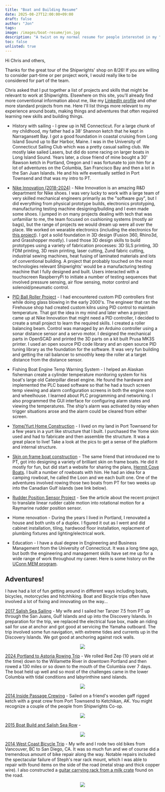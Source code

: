 ```yaml
---
title: "Boat and Building Resume"
date: 2025-08-27T12:00:00+09:00
draft: false
author: "Jon"
tags:
image: /images/boat-resume/jon.jpg
description: "A twist on my normal resume for people interested in my "
toc: false
unlisted: true
---
```



Hi Chris and others,

Thanks for the great tour of the Shipwrights' shop on 8/26! If you are willing to consider part-time or per project work, I would really like to be considered for part of the team.

Chris asked that I put together a list of projects and skills that might be relevant to work at Shipwrights. Elsewhere on this site, you'll already find more conventional information about me, like my [LinkedIn profile](https://www.linkedin.com/in/jonathangarrison/) and other more standard projects from me. Here I'll list things more relevant to my experience around boats, making things and adventures that often required learning new skills and building things.

* History with sailing - I grew up in NE Connecticut. For a large chunk of my childhood, my father had a 38' Shannon ketch that he kept in Narragansett Bay. I got a good foundation in coastal cruising from Long Island Sound up to Bar Harbor, Maine. I was in the University of Connecticut Sailing Club which was a pretty casual sailing club. We mostly lake sailed Lasers, but did do some racing on larger boats in Long Island Sound. Years later, a close friend of mine bought a 30' Rawson ketch in Portland, Oregon and I was fortunate to join him for a lot of adventures on the Columbia, San Francisco Bay and then a lot in the San Juan Islands. He and his wife eventually settled in Port Townsend and that was my intro to PT.

* [Nike Innovation (2018-2024)](https://innovation.nike.com/) - Nike Innovation is an amazing R&D department for Nike shoes. I was very lucky to work with a large team of very skilled mechanical engineers primarily as the "software guy", but I did everything from physical prototype builds, electronics prototyping, manufacturing testing machine designing/building and I even made some shoes. I jumped in on many projects dealing with tech that was unfamiliar to me, the team focused on cushioning systems (mostly air bags), but the range of projects we would dream up were all over the place. We worked on wearable electronics (including the electronics for [this project](https://patents.google.com/patent/US20240292928A1/en?q=(US)&inventor=levi+patton&assignee=nike)). I got a solid foundation in 3D design (Fusion 360, Rhino3d, and Grasshopper mostly). I used those 3D design skills to build prototypes using a variety of fabrication processes: 3D SLS printing, 3D FDM printing, 3D resin printing, laser cutting, Zund fabric cutting, industrial sewing machines, heat fusing of laminated materials and lots of conventional building. A project that probably touched on the most technologies relevant Shipwrights' would be a manufacturing testing machine that I fully designed and built. Users interacted with a touchscreen RaspberryPi to initiate a number of testing sequences that involved pressure sensing, air flow sensing, motor control and solenoid/pneumatic control.

* [PID Ball Roller Project](https://photos.app.goo.gl/arvyQxHxVxNx8ENEA) - I had encountered custom PID controllers first while doing glass blowing in the early 2000's. The engineer that ran the Firehouse shop had created custom kilns using PID control to maintain temperature. That got the idea in my mind and later when a project came up at Nike Innovation that might need a PID controller, I decided to create a small project to learn the required skills. I created a roller balancing beam. Control was managed by an Arduino controller using a sonar distance sensor and a servo motor. I designed the mechanical parts in OpenSCAD and printed the 3D parts on a kit built Prusa MK3S printer. I used an open source PID code library and an open source PID tuning library as the foundation for the software. It was very fun building and getting the rail balancer to smoothly keep the roller at a target distance from the distance sensor. 

* Fishing Boat Engine Temp Warning System - I helped an Alaskan fisherman create a cylinder temperature monitoring system for his boat's large old Caterpillar diesel engine. He found the hardware and implemented the PLC based software so that he had a touch screen temp viewing and alarm configuration screens in both the engine room and wheelhouse. I learned about PLC programming and networking. I also programmed the GUI interface for configuring alarm states and viewing the temperatures. The ship's alarm was activated by relay when trigger situations arose and the alarm could be cleared from either screen.

* [Yome/Yurt Home Construction](https://www.flickr.com/photos/earthwandering/albums/72157698405471500/) - I lived on my land in Port Townsend for a few years in a yurt like structure that I built. I purchased the Yome skin used and had to fabricate and then assemble the structure. It was a great place to live! Take a look at the pics to get a sense of the platform and internal structure.

* [Skin on frame boat construction](https://flickr.com/photos/earthwandering/albums/72157671912177895/) - The same friend that introduced me to PT, got into designing a variety of brilliant skin on frame boats. He did it mostly for fun, but did start a website for sharing the plans, [Hermit Cove Boats](https://www.hermitcoveboats.com/owl). I built a number of rowboats with him. He had an idea for a camping rowboat, he called the Loon and we each built one. One of the adventures involved rowing those two boats from PT for two weeks up into the Canadian Gulf islands (see link below). 

* [Rudder Position Sensor Project](https://jongarrison.github.io/blogs/rudder-sensor/) - See the article about the recent project to translate linear rudder cable motion into rotational motion for a Raymarine rudder position sensor.

* Home renovation - During the years I lived in Portland, I renovated a house and both units of a duplex. I figured it out as I went and did cabinet installation, tiling, hardwood floor installation, replacment of plumbing fixtures and lighting/electrical work.

* Education - I have a dual degree in Engineering and Business Management from the University of Connecticut. It was a long time ago, but both the engineering and management skills have set me up for a wide range of work throughout my career. Here is some history on the [UConn MEM program](https://mem.uconn.edu/about-mem/).

## Adventures! 

I have had a lot of fun getting around in different ways including boats, bicycles, motorcycles and hitchhiking. Boat and Bicycle trips often have involved a lot of fixing and innovating on the way...


[2017 Salish Sea Sailing](https://www.flickr.com/photos/earthwandering/albums/72157680841154804/) - My wife and I sailed her Tanzer 7.5 from PT up through the San Juans, Gulf Islands and up into the Discovery Islands. In preparation for the trip, we replaced the electrical fuse box, made an riding sail for use at anchor and got good at servicing the Yamaha outboard. The trip involved some fun navigation, with extreme tides and currents up in the Discovery Islands. We got good at anchoring against rock walls. 

<p style="width:100%; text-align: center;">
    <img style="" src="/images/boat-resume/strangewaves.jpg" />
</p>

[2024 Portland to Astoria Rowing Trip](https://www.flickr.com/photos/earthwandering/albums/72177720320205020/) - We rolled Red Zep (10 years old at the time) down to the Willamette River in downtown Portland and then rowed a 130 miles or so down to the mouth of the Columbia over 7 days. The boat held up well and so most of the challenges came in the lower Columbia with tidal conditions and labyrinthine sand islands.

<p style="width:100%; text-align: center;">
    <img style="" src="/images/boat-resume/portland-to-astoria.jpg" />
</p>

[2014 Inside Passage Crewing](https://www.flickr.com/photos/earthwandering/albums/72157644544117620/with/14132317169) - Sailed on a friend's wooden gaff rigged ketch with a great crew from Port Townsend to Ketchikan, AK. You might recognize a couple of the people from Shipwrights Co-op.

<p style="width:100%; text-align: center;">
    <img style="" src="/images/boat-resume/idril.jpg" />
</p>

[2015 Boat Build and Salish Sea Row](https://www.flickr.com/photos/earthwandering/albums/72157655062288763/) - 

<p style="width:100%; text-align: center;">
    <img style="" src="/images/boat-resume/red-zep-frame.jpg" />
</p>

[2014 West Coast Bicycle Trip](https://flickr.com/photos/earthwandering/albums/72157707820344824/with/15895407960) - My wife and I rode two old bikes from Vancouver, BC to San Diego, CA. It was so much fun and we of course did a tremendous amount of bike repair along the way. Notable repairs included the spectacular failure of Steph's rear rack mount, which I was able to repair with found items on the side of the road (metal strap and thick copper wire). I also constructed a [guitar carrying rack from a milk crate](https://flickr.com/photos/earthwandering/16133280637/in/album-72157707820344824) found on the road.

<p style="width:100%; text-align: center;">
    <img style="" src="/images/twowheels/couch.jpg" />
</p>
